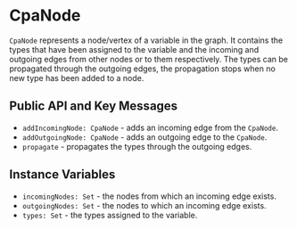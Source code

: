 # CpaNode

`CpaNode` represents a node/vertex of a variable in the graph. It contains the
types that have been assigned to the variable and the incoming and outgoing
edges from other nodes or to them respectively. The types can be propagated
through the outgoing edges, the propagation stops when no new type has been
added to a node.

## Public API and Key Messages

- `addIncomingNode: CpaNode` - adds an incoming edge from the `CpaNode`.
- `addOutgoingNode: CpaNode` - adds an outgoing edge to the `CpaNode`.
- `propagate` - propagates the types through the outgoing edges.

## Instance Variables

- `incomingNodes: Set` - the nodes from which an incoming edge exists.
- `outgoingNodes: Set` - the nodes to which an incoming edge exists.
- `types: Set` - the types assigned to the variable.
